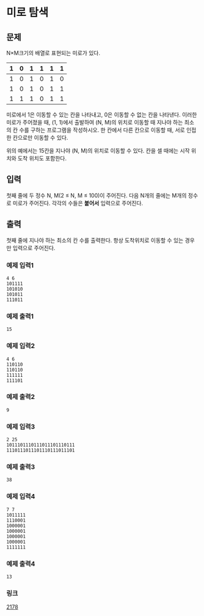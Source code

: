 # 미로 탐색

## 문제

N×M크기의 배열로 표현되는 미로가 있다.

| 1 | 0 | 1 | 1 | 1 | 1 |
|---|---|---|---|---|---|
| 1 | 0 | 1 | 0 | 1 | 0 |
| 1 | 0 | 1 | 0 | 1 | 1 |
| 1 | 1 | 1 | 0 | 1 | 1 |

미로에서 1은 이동할 수 있는 칸을 나타내고, 0은 이동할 수 없는 칸을 나타낸다. 이러한 미로가 주어졌을 때, (1, 1)에서 출발하여 (N, M)의 위치로 이동할 때 지나야 하는 최소의 칸 수를 구하는 프로그램을
작성하시오. 한 칸에서 다른 칸으로 이동할 때, 서로 인접한 칸으로만 이동할 수 있다.

위의 예에서는 15칸을 지나야 (N, M)의 위치로 이동할 수 있다. 칸을 셀 때에는 시작 위치와 도착 위치도 포함한다.

## 입력

첫째 줄에 두 정수 N, M(2 ≤ N, M ≤ 100)이 주어진다. 다음 N개의 줄에는 M개의 정수로 미로가 주어진다. 각각의 수들은 **붙어서** 입력으로 주어진다.

## 출력

첫째 줄에 지나야 하는 최소의 칸 수를 출력한다. 항상 도착위치로 이동할 수 있는 경우만 입력으로 주어진다.

### 예제 입력1

```
4 6
101111
101010
101011
111011
```

### 예제 출력1

```
15
```

### 예제 입력2

```
4 6
110110
110110
111111
111101
```

### 예제 출력2

```
9
```

### 예제 입력3

```
2 25
1011101110111011101110111
1110111011101110111011101
```

### 예제 출력3

```
38
```

### 예제 입력4

```
7 7
1011111
1110001
1000001
1000001
1000001
1000001
1111111
```

### 예제 출력4

```
13
```

### 링크

<a href="https://www.acmicpc.net/problem/2178" target="_blank">2178</a>